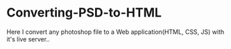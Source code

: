 # Converting-PSD-to-HTML
Here I convert any photoshop file to a Web application(HTML, CSS, JS) with it's live server..
